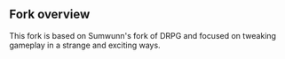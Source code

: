 ## Fork overview

This fork is based on Sumwunn's fork of DRPG and focused on tweaking gameplay in a strange and exciting ways.

